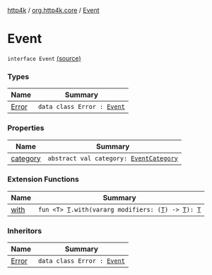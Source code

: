 [http4k](../../index.md) / [org.http4k.core](../index.md) / [Event](./index.md)

# Event

`interface Event` [(source)](https://github.com/http4k/http4k/blob/master/http4k-core/src/main/kotlin/org/http4k/core/events.kt#L3)

### Types

| Name | Summary |
|---|---|
| [Error](-error/index.md) | `data class Error : `[`Event`](./index.md) |

### Properties

| Name | Summary |
|---|---|
| [category](category.md) | `abstract val category: `[`EventCategory`](../-event-category/index.md) |

### Extension Functions

| Name | Summary |
|---|---|
| [with](../with.md) | `fun <T> `[`T`](../with.md#T)`.with(vararg modifiers: (`[`T`](../with.md#T)`) -> `[`T`](../with.md#T)`): `[`T`](../with.md#T) |

### Inheritors

| Name | Summary |
|---|---|
| [Error](-error/index.md) | `data class Error : `[`Event`](./index.md) |
